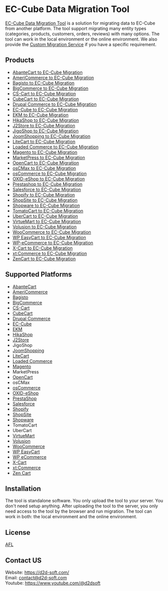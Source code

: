 
# EC-Cube Data Migration Tool
[EC-Cube Data Migration Tool](https://d2d-soft.com/47-ec-cube-migration) is a solution for migrating data to EC-Cube from another platform. The tool support migrating many entity types (categories, products, customers, orders, reviews) with many options. The tool can work in the local environment or the online environment. We also provide the [Custom Migration Service](http://d2d-soft.com/migration-services/296-data-migration-customization.html) if you have a specific requirement. 

## Products
- [AbanteCart to EC-Cube Migration](https://d2d-soft.com/ec-cube-migration/1119-10857-abantecart-to-ec-cube-migration-tool.html#/72-entities-1000)
- [AmeriCommerce to EC-Cube Migration](https://d2d-soft.com/ec-cube-migration/1017-9592-americommerce-to-ec-cube-migration-tool.html#/72-entities-1000)
- [Bagisto to EC-Cube Migration](https://d2d-soft.com/ec-cube-migration/1018-9593-bagisto-to-ec-cube-migration-tool.html#/72-entities-1000)
- [BigCommerce to EC-Cube Migration](https://d2d-soft.com/ec-cube-migration/1019-9594-bigcommerce-to-ec-cube-migration-tool.html#/72-entities-1000)
- [CS-Cart to EC-Cube Migration](https://d2d-soft.com/ec-cube-migration/1020-9595-cs-cart-to-ec-cube-migration-tool.html#/72-entities-1000)
- [CubeCart to EC-Cube Migration](https://d2d-soft.com/ec-cube-migration/1021-9596-cubecart-to-ec-cube-migration-tool.html#/72-entities-1000)
- [Drupal Commerce to EC-Cube Migration](https://d2d-soft.com/ec-cube-migration/1022-drupal-commerce-to-ec-cube-migration-service.html)
- [EC-Cube to EC-Cube Migration](https://d2d-soft.com/ec-cube-migration/1023-9597-ec-cube-to-ec-cube-migration-tool.html#/72-entities-1000)
- [EKM to EC-Cube Migration](https://d2d-soft.com/ec-cube-migration/1024-9598-ekm-to-ec-cube-migration-tool.html#/72-entities-1000)
- [HikaShop to EC-Cube Migration](https://d2d-soft.com/ec-cube-migration/1025-9599-hikashop-to-ec-cube-migration-tool.html#/72-entities-1000)
- [J2Store to EC-Cube Migration](https://d2d-soft.com/ec-cube-migration/1026-9600-j2store-to-ec-cube-migration-tool.html#/72-entities-1000)
- [JigoShop to EC-Cube Migration](https://d2d-soft.com/ec-cube-migration/1027-9601-jigoshop-to-ec-cube-migration-tool.html#/72-entities-1000)
- [JoomShopping to EC-Cube Migration](https://d2d-soft.com/ec-cube-migration/1028-9602-joomshopping-to-ec-cube-migration-tool.html#/72-entities-1000)
- [LiteCart to EC-Cube Migration](https://d2d-soft.com/ec-cube-migration/1029-9603-litecart-to-ec-cube-migration-tool.html#/72-entities-1000)
- [Loaded Commerce to EC-Cube Migration](https://d2d-soft.com/ec-cube-migration/1030-9604-loaded-to-ec-cube-migration-tool.html#/72-entities-1000)
- [Magento to EC-Cube Migration](https://d2d-soft.com/ec-cube-migration/1031-9605-magento-to-ec-cube-migration-tool.html#/72-entities-1000)
- [MarketPress to EC-Cube Migration](https://d2d-soft.com/ec-cube-migration/1032-9606-marketpress-to-ec-cube-migration-tool.html#/72-entities-1000)
- [OpenCart to EC-Cube Migration](https://d2d-soft.com/ec-cube-migration/1033-9607-opencart-to-ec-cube-migration-tool.html#/72-entities-1000)
- [osCMax to EC-Cube Migration](https://d2d-soft.com/ec-cube-migration/1186-11540-oscmax-to-ec-cube-migration-tool.html#/72-entities-1000)
- [osCommerce to EC-Cube Migration](https://d2d-soft.com/ec-cube-migration/1034-9608-oscommerce-to-ec-cube-migration-tool.html#/72-entities-1000)
- [OXID-eShop to EC-Cube Migration](https://d2d-soft.com/ec-cube-migration/1035-9609-oxid-eshop-to-ec-cube-migration-tool.html#/72-entities-1000)
- [Prestashop to EC-Cube Migration](https://d2d-soft.com/ec-cube-migration/1036-9610-prestashop-to-ec-cube-migration-tool.html#/72-entities-1000)
- [Salesforce to EC-Cube Migration](https://d2d-soft.com/ec-cube-migration/1037-9611-salesforce-to-ec-cube-migration-tool.html#/72-entities-1000)
- [Shopify to EC-Cube Migration](https://d2d-soft.com/ec-cube-migration/1038-9612-shopify-to-ec-cube-migration-tool.html#/72-entities-1000)
- [ShopSite to EC-Cube Migration](https://d2d-soft.com/ec-cube-migration/1039-9613-shopsite-to-ec-cube-migration-tool.html#/72-entities-1000)
- [Shopware to EC-Cube Migration](https://d2d-soft.com/ec-cube-migration/1055-10197-shopware-to-ec-cube-migration-tool.html#/72-entities-1000)
- [TomatoCart to EC-Cube Migration](https://d2d-soft.com/ec-cube-migration/1218-11881-tomatocart-to-ec-cube-migration-tool.html#/72-entities-1000)
- [UberCart to EC-Cube Migration](https://d2d-soft.com/ec-cube-migration/1250-12222-ubercart-to-ec-cube-migration-tool.html#/72-entities-1000)
- [VirtueMart to EC-Cube Migration](https://d2d-soft.com/ec-cube-migration/1040-9614-virtuemart-to-ec-cube-migration-tool.html#/72-entities-1000)
- [Volusion to EC-Cube Migration](https://d2d-soft.com/ec-cube-migration/1041-9615-volusion-to-ec-cube-migration-tool.html#/72-entities-1000)
- [WooCommerce to EC-Cube Migration](https://d2d-soft.com/ec-cube-migration/1042-9616-woocommerce-to-ec-cube-migration-tool.html#/72-entities-1000)
- [WP EasyCart to EC-Cube Migration](https://d2d-soft.com/ec-cube-migration/1043-9617-wp-easycart-to-ec-cube-migration-tool.html#/72-entities-1000)
- [WP-eCommerce to EC-Cube Migration](https://d2d-soft.com/ec-cube-migration/1044-9618-wp-ecommerce-to-ec-cube-migration-tool.html#/72-entities-1000)
- [X-Cart to EC-Cube Migration](https://d2d-soft.com/ec-cube-migration/1045-9619-x-cart-to-ec-cube-migration-tool.html#/72-entities-1000)
- [xt:Commerce to EC-Cube Migration](https://d2d-soft.com/ec-cube-migration/1046-9620-xtcommerce-to-ec-cube-migration-tool.html#/72-entities-1000)
- [ZenCart to EC-Cube Migration](https://d2d-soft.com/ec-cube-migration/1047-9621-zencart-to-ec-cube-migration-tool.html#/72-entities-1000)

## Supported Platforms
- [AbanteCart](https://www.abantecart.com/)
- [AmeriCommerce](https://www.americommerce.com/)
- [Bagisto](https://bagisto.com/)
- [BigCommerce](https://www.bigcommerce.com/)
- [CS-Cart](https://www.cs-cart.com/)
- [CubeCart](https://www.cubecart.com/)
- [Drupal Commerce](https://drupalcommerce.org/)
- [EC-Cube](https://www.ec-cube.net/)
- [EKM](https://www.ekm.com/)
- [HikaShop](https://www.hikashop.com/)
- [J2Store](https://www.j2store.org/)
- JigoShop
- [JoomShopping](https://extensions.joomla.org/extension/joomshopping/)
- [LiteCart](https://www.litecart.net/)
- [Loaded Commerce](https://loadedcommerce.com/)
- [Magento](https://magento.com/)
- MarketPress
- [OpenCart](https://www.opencart.com/)
- osCMax
- [osCommerce](https://www.oscommerce.com/)
- [OXID-eShop](https://www.oxid-esales.com)
- [PrestaShop](https://www.prestashop.com)
- [Salesforce](https://www.salesforce.com/)
- [Shopify](https://www.shopify.com/)
- [ShopSite](https://www.shopsite.com/)
- [Shopware](https://www.shopware.com/)
- TomatoCart
- UberCart
- [VirtueMart](https://virtuemart.net/)
- [Volusion](https://volusion.com/)
- [WooCommerce](https://woocommerce.com/)
- [WP EasyCart](https://www.wpeasycart.com/)
- [WP eCommerce](https://wpecommerce.org/)
- [X-Cart](https://www.x-cart.com/)
- [xt:Commerce](https://www.xt-commerce.com/)
- [Zen Cart](https://www.zen-cart.com/)

## Installation
The tool is standalone software. You only upload the tool to your server. You don't need setup anything. After uploading the tool to the server, you only need access to the tool by the browser and run migration. The tool can work in both: the local environment and the online environment.

## License

[AFL](http://d2d-soft.com/license/AFL.txt)

## Contact US
Website: https://d2d-soft.com/ \
Email: contact@d2d-soft.com \
Youtube: https://www.youtube.com/@d2dsoft 
